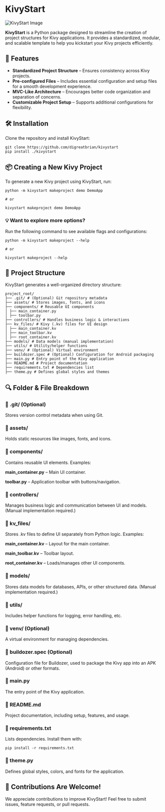 
# KivyStart
![KivyStart Image](./kivystart.png)

**KivyStart** is a Python package designed to streamline the creation of project structures for Kivy applications. It provides a standardized, modular, and scalable template to help you kickstart your Kivy projects efficiently.

## 🚀 Features

- **Standardized Project Structure** – Ensures consistency across Kivy projects.
- **Pre-configured Files** – Includes essential configuration and setup files for a smooth development experience.
- **MVC-Like Architecture** – Encourages better code organization and separation of concerns.
- **Customizable Project Setup** – Supports additional configurations for flexibility.

## 🛠 Installation

Clone the repository and install KivyStart:
```
git clone https://github.com/digreatbrian/kivystart
pip install ./kivystart 
```

## 📦 Creating a New Kivy Project

To generate a new Kivy project using KivyStart, run:
```
python -m kivystart makeproject demo DemoApp 

# or

kivystart makeproject demo DemoApp
```

### 💡 Want to explore more options?
Run the following command to see available flags and configurations:

```
python -m kivystart makeproject --help 

# or

kivystart makeproject --help
```

## 📂 Project Structure

KivyStart generates a well-organized directory structure:
```
project_root/ 
├── .git/ # (Optional) Git repository metadata 
├── assets/ # Stores images, fonts, and icons 
├── components/ # Reusable UI components 
│ ├── main_container.py 
│ ├── toolbar.py 
├── controllers/ # Handles business logic & interactions 
├── kv_files/ # Kivy (.kv) files for UI design 
│ ├── main_container.kv 
│ ├── main_toolbar.kv 
│ ├── root_container.kv 
├── models/ # Data models (manual implementation) 
├── utils/ # Utility/helper functions 
├── venv/ # (Optional) Virtual environment 
├── buildozer.spec # (Optional) Configuration for Android packaging 
├── main.py # Entry point of the Kivy application 
├── README.md # Project documentation 
├── requirements.txt # Dependencies list 
├── theme.py # Defines global styles and themes 
```

## 🔍 Folder & File Breakdown

### 📁 .git/ (Optional)

Stores version control metadata when using Git.

### 📁 assets/

Holds static resources like images, fonts, and icons.

### 📁 components/

Contains reusable UI elements. Examples:

**main_container.py** – Main UI container.

**toolbar.py** – Application toolbar with buttons/navigation.

### 📁 controllers/

Manages business logic and communication between UI and models. (Manual implementation required.)

### 📁 kv_files/

Stores .kv files to define UI separately from Python logic. Examples:

**main_container.kv** – Layout for the main container.

**main_toolbar.kv** – Toolbar layout.

**root_container.kv** – Loads/manages other UI components.

### 📁 models/

Stores data models for databases, APIs, or other structured data. (Manual implementation required.)

### 📁 utils/

Includes helper functions for logging, error handling, etc.

### 📁 venv/ (Optional)

A virtual environment for managing dependencies.

### 📄 buildozer.spec (Optional)

Configuration file for Buildozer, used to package the Kivy app into an APK (Android) or other formats.

### 📄 main.py

The entry point of the Kivy application.

### 📄 README.md

Project documentation, including setup, features, and usage.

### 📄 requirements.txt

Lists dependencies. Install them with:
```
pip install -r requirements.txt 
```

### 📄 theme.py

Defines global styles, colors, and fonts for the application.

## 🤝 Contributions Are Welcome!

We appreciate contributions to improve KivyStart! Feel free to submit issues, feature requests, or pull requests.
